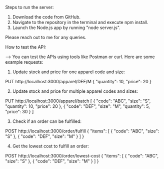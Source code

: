 
Steps to run the server:

1. Download the code from GitHub.
2. Navigate to the repository in the terminal and execute npm install.
3. Launch the Node.js app by running "node server.js".

Please reach out to me for any queries.


How to test the API:

--> You can test the APIs using tools like Postman or curl. Here are some example requests:

1. Update stock and price for one apparel code and size:

 PUT http://localhost:3000/apparel/DEF/M
{
  "quantity": 10,
  "price": 20
}

2. Update stock and price for multiple apparel codes and sizes:

 PUT http://localhost:3000/apparel/batch
[
  {
    "code": "ABC",
    "size": "S",
    "quantity": 10,
    "price": 20
  },
  {
    "code": "DEF",
    "size": "M",
    "quantity": 5,
    "price": 30
  }
]

3. Check if an order can be fulfilled:

POST http://localhost:3000/order/fulfill
{
  "items": [
    { "code": "ABC", "size": "S" },
    { "code": "DEF", "size": "M" }
  ]
}


4. Get the lowest cost to fulfill an order:

POST http://localhost:3000/order/lowest-cost
{
  "items": [
    { "code": "ABC", "size": "S" },
    { "code": "DEF", "size": "M" }
  ]
}
